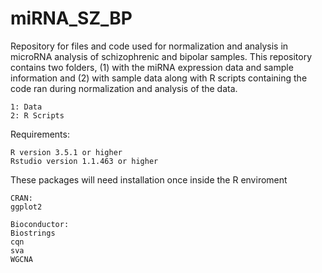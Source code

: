 # miRNA_SZ_BP

Repository for files and code used for normalization and analysis in microRNA analysis of schizophrenic and bipolar samples. This repository contains two folders, (1) with the miRNA expression data and sample information and (2) with sample data along with R scripts containing the code ran during normalization and analysis of the data.

```
1: Data
2: R Scripts
```
Requirements:
```
R version 3.5.1 or higher
Rstudio version 1.1.463 or higher        
```

These packages will need installation once inside the R enviroment
```
CRAN:
ggplot2

Bioconductor:
Biostrings
cqn
sva
WGCNA
```



